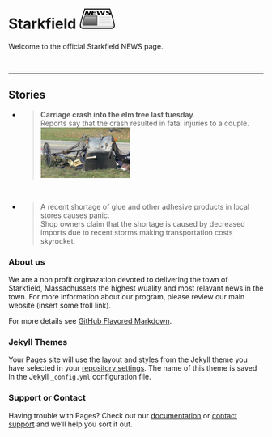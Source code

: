 # Starkfield <img src="assets/newspaper.png" alt="news" height="40"/>

Welcome to the official Starkfield NEWS page.

<br>
<hr>

## Stories


* > **Carriage crash into the elm tree last tuesday**.<br/>
  > Reports say that the crash resulted in fatal injuries to a couple.<br/>
  > <img src="assets/crash.jpg" alt="carriage crash" height="100" />
  
<br/>

* > A recent shortage of glue and other adhesive products in local stores causes panic. <br/>
  > Shop owners claim that the shortage is caused by decreased imports due to recent storms making transportation costs skyrocket. <br/>
  

### About us

We are a non profit orginazation devoted to delivering the town of Starkfield, Massachussets the highest wuality and most relavant news in the town. For more information about our program, please review our main website (insert some troll link).

For more details see [GitHub Flavored Markdown](https://guides.github.com/features/mastering-markdown/).

### Jekyll Themes

Your Pages site will use the layout and styles from the Jekyll theme you have selected in your [repository settings](https://github.com/Weinstein-Classics/Ethan-Frome/settings). The name of this theme is saved in the Jekyll `_config.yml` configuration file.

### Support or Contact

Having trouble with Pages? Check out our [documentation](https://help.github.com/categories/github-pages-basics/) or [contact support](https://github.com/contact) and we’ll help you sort it out.
